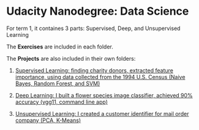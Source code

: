 # Udacity Nanodegree: Data Science 

For term 1, it containes 3 parts: Supervised, Deep, and Unsupervised Learning

The **Exercises** are included in each folder.

The **Projects** are also included in their own folders:

1. [Supervised Learning: finding charity donors, extracted feature importance, using data collected from the 1994 U.S. Census (Naive Bayes, Random Forest, and SVM) ](https://github.com/SophieGarden/DataScience_NanoDegree/tree/master/Project1_finding_donors)



2. [Deep Learning: I built a flower species image classifier, achieved 90\% accuracy (vgg11, command line app) ](https://github.com/SophieGarden/DataScience_NanoDegree/tree/master/Project2_flower_species_image_classifier)

3. [Unsupervised Learning: I created a customer identifier for mail order company (PCA, K-Means) ](https://github.com/SophieGarden/DataScience_NanoDegree/tree/master/Project3_identify_groups)
